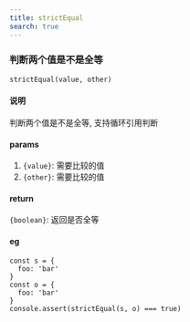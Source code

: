 ```yaml
---
title: strictEqual
search: true
---
```


### 判断两个值是不是全等

`strictEqual(value, other)`

#### 说明

判断两个值是不是全等, 支持循环引用判断

#### params

1. `{value}`: 需要比较的值
2. `{other}`: 需要比较的值

#### return

`{boolean}`: 返回是否全等

#### eg

```JS
const s = {
  foo: 'bar'
}
const o = {
  foo: 'bar'
}
console.assert(strictEqual(s, o) === true)
```
